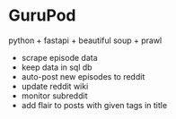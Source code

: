 # GuruPod



python + fastapi + beautiful soup + prawl 
* scrape episode data 
* keep data in sql db
* auto-post new episodes to reddit
* update reddit wiki
* monitor subreddit
* add flair to posts with given tags in title


